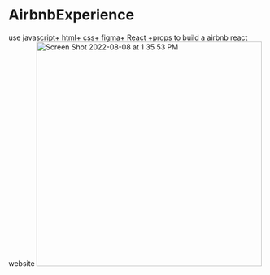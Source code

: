 # AirbnbExperience

use javascript+ html+ css+ figma+ React +props to build a airbnb react website
<img width="443" alt="Screen Shot 2022-08-08 at 1 35 53 PM" src="https://user-images.githubusercontent.com/68130850/183479391-bae888d8-1c88-4a4f-bd42-cd987115768f.png">
